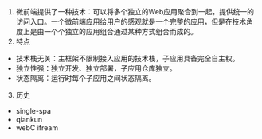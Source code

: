 1. 微前端提供了一种技术：可以将多个独立的Web应用聚合到一起，提供统一的访问入口。一个微前端应用给用户的感观就是一个完整的应用，但是在技术角度上是由一个个独立的应用组合通过某种方式组合而成的。
2. 特点
-   技术栈无关：主框架不限制接入应用的技术栈，子应用具备完全自主权。
-   独立性强：独立开发、独立部署，子应用仓库独立。
-   状态隔离：运行时每个子应用之间状态隔离。
3. 历史
- single-spa
- qiankun 
- webC ifream